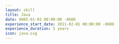 ```yaml
---
layout: skill
title: Java
date: 0005-01-01 00:00:00 -0600
experience_start_date: 2011-02-01 00:00:00 -0600
experience_duration: 5 years
icon: java.svg
---
```

